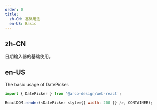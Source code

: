 ```yaml
---
order: 0
title:
  zh-CN: 基础用法
  en-US: Basic
---
```


## zh-CN

日期输入器的基础使用。

## en-US

The basic usage of DatePicker.

```js
import { DatePicker } from '@arco-design/web-react';

ReactDOM.render(<DatePicker style={{ width: 200 }} />, CONTAINER);
```

